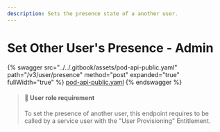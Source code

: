 ```yaml
---
description: Sets the presence state of a another user.
---
```


# Set Other User's Presence - Admin

{% swagger src="../../.gitbook/assets/pod-api-public.yaml" path="/v3/user/presence" method="post" expanded="true" fullWidth="true" %}
[pod-api-public.yaml](../../.gitbook/assets/pod-api-public.yaml)
{% endswagger %}

> #### 🚧 User role requirement
>
> To set the presence of another user, this endpoint requires to be called by a service user with the "User Provisioning" Entitlement.
